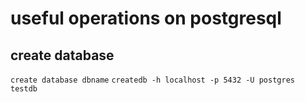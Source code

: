 # useful operations on postgresql

## create database
`` create database dbname ``
`` createdb -h localhost -p 5432 -U postgres testdb ``

##